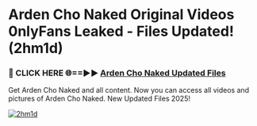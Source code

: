 # Arden Cho Naked Original Videos 0nlyFans Leaked - Files Updated! (2hm1d)

<h3>🔴 CLICK HERE 🌐==►► <a href="https://tinyurl.com/yckcrads" rel="nofollow">Arden Cho Naked Updated Files</a></h3>

Get Arden Cho Naked and all content. Now you can access all videos and pictures of Arden Cho Naked. New Updated Files 2025!

[![2hm1d](https://i.imgur.com/hpKpOFt.gif)](https://tinyurl.com/yckcrads)
